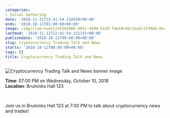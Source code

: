 ```yaml
---
categories:
- Social Gathering
date: '2018-11-11T22:41:54.210549+00:00'
ends: '2018-10-11T01:00:00+00:00'
image: /img/club-event/e55b2866-d01c-449d-b145-fde19c94c3aa2c1749da-0ed1-4e85-82ab-32e67d01f960.png
lastmod: '2018-11-11T22:41:54.211331+00:00'
publishdate: '2018-10-11T00:00:00+00:00'
slug: Cryptocurrency Trading Talk and News
starts: '2018-10-11T00:00:00+00:00'
tags: []
title: Cryptocurrency Trading Talk and News
---
```


<img src="/img/club-event/e55b2866-d01c-449d-b145-fde19c94c3aa2c1749da-0ed1-4e85-82ab-32e67d01f960.png" alt="Cryptocurrency Trading Talk and News banner image" /><br>
    <p class="eventInfo">
        <strong>Time</strong>: 07:00 PM on Wednesday, October 10, 2018<br>
        <strong>Location</strong>: Bruininks Hall 123
    </p>
    <p>&nbsp;</p>
<p>Join us in Bruininks Hall 123 at 7:00 PM to talk about cryptocurrency news and trades!</p>
<p>&nbsp;</p>
<p>&nbsp;</p>
